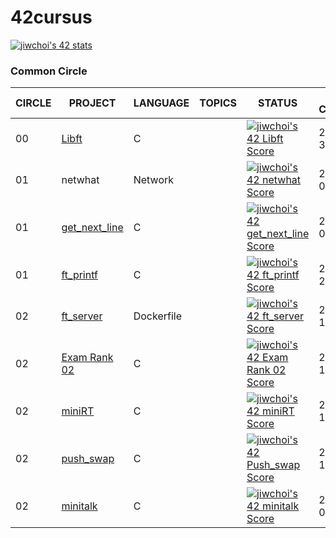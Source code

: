 # 42cursus

[![jiwchoi's 42 stats](https://badge42.herokuapp.com/api/stats/jiwchoi)](https://github.com/JaeSeoKim/badge42)


### Common Circle

| CIRCLE | PROJECT                                                 | LANGUAGE               | TOPICS                                                       | STATUS                                                       | Date of Completion |
| ------ | ------------------------------------------------------- | ---------------------- | ------------------------------------------------------------ | ---------- | ------------------------------------------------------------ |
| 00     | [Libft](./0_libft)                                    | C                      |                            | [![jiwchoi's 42 Libft Score](https://badge42.herokuapp.com/api/project/jiwchoi/Libft)](https://github.com/JaeSeoKim/badge42) | 2020-12-30 |
| 01     | netwhat                                 | Network                |                        | [![jiwchoi's 42 netwhat Score](https://badge42.herokuapp.com/api/project/jiwchoi/netwhat)](https://github.com/JaeSeoKim/badge42) | 2021-02-02 |
| 01     | [get_next_line](./1_get_next_line)                     | C                      |                                            | [![jiwchoi's 42 get_next_line Score](https://badge42.herokuapp.com/api/project/jiwchoi/get_next_line)](https://github.com/JaeSeoKim/badge42) | 2021-02-03 |
| 01     | [ft_printf](./1_ft_printf)                             | C                      | | [![jiwchoi's 42 ft_printf Score](https://badge42.herokuapp.com/api/project/jiwchoi/ft_printf)](https://github.com/JaeSeoKim/badge42) | 2021-02-20 |
| 02     | [ft_server](./2_ft_server)                            | Dockerfile             |                           | [![jiwchoi's 42 ft_server Score](https://badge42.herokuapp.com/api/project/jiwchoi/ft_server)](https://github.com/JaeSeoKim/badge42) | 2021-03-11 |
| 02     | [Exam Rank 02](./2_examrank02)                          | C                      |                               | [![jiwchoi's 42 Exam Rank 02 Score](https://badge42.herokuapp.com/api/project/jiwchoi/Exam%20Rank%2002)](https://github.com/JaeSeoKim/badge42) | 2021-04-13 |
| 02 | [miniRT](./2_miniRT) | C |  |  [![jiwchoi's 42 miniRT Score](https://badge42.herokuapp.com/api/project/jiwchoi/miniRT)](https://github.com/JaeSeoKim/badge42)| 2021-05-19 |
| 02    | [push_swap](./2_push_swap) | C                      |                                                              | [![jiwchoi's 42 Push_swap Score](https://badge42.herokuapp.com/api/project/jiwchoi/push_swap)](https://github.com/JaeSeoKim/badge42) | 2021-06-10 |
| 02    | [minitalk](./2_minitalk) | C                      |                                                              | [![jiwchoi's 42 minitalk Score](https://badge42.herokuapp.com/api/project/jiwchoi/minitalk)](https://github.com/JaeSeoKim/badge42) | 2021-07-05 |
